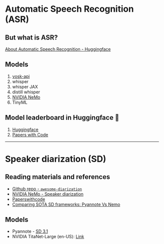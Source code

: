 # Automatic Speech Recognition (ASR)

## But what is ASR?
[About Automatic Speech Recognition - Huggingface](https://huggingface.co/tasks/automatic-speech-recognition)

## Models
1. [vosk-api](https://github.com/alphacep/vosk-api)
2. whisper
3. whisper JAX
4. distill whisper
5. [NVIDIA NeMo](https://docs.nvidia.com/deeplearning/nemo/user-guide/docs/en/main/asr/intro.html)
6. TinyML

## Model leaderboard in Huggingface 🤗
1. [Huggingface](https://huggingface.co/models?pipeline_tag=automatic-speech-recognition)
2. [Papers with Code](https://paperswithcode.com/task/automatic-speech-recognition)

---

# Speaker diarization (SD)

## Reading materials and references
- [Github repo - `awesome-diarization`](https://github.com/wq2012/awesome-diarization)
- [NVIDIA NeMo - Speaker diarization](https://docs.nvidia.com/deeplearning/nemo/user-guide/docs/en/main/asr/speaker_diarization/intro.html)
- [Paperswithcode](https://paperswithcode.com/task/speaker-diarization)
- [Comparing SOTA SD frameworks: Pyannote Vs Nemo](https://lajavaness.medium.com/comparing-state-of-the-art-speaker-diarization-frameworks-pyannote-vs-nemo-31a191c6300)

## Models 
- Pyannote - [SD 3.1](https://huggingface.co/pyannote/speaker-diarization-3.1)
- NVIDIA TitaNet-Large (en-US): [Link](https://huggingface.co/nvidia/speakerverification_en_titanet_large)

[//]: # (todo: create new directory for previous notes)
[//]: # (# attach:)
[//]: # (#   - [x] speaker diarization notes)
[//]: # (#   - audio clipper code-base)
[//]: # (#   - audio labelling codes)